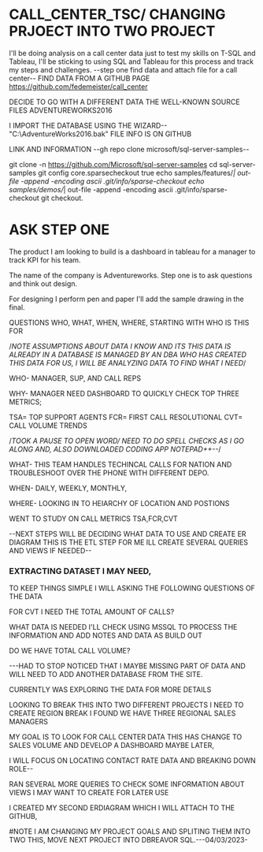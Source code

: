 # CALL_CENTER_TSC/ CHANGING PRJOECT INTO TWO PROJECT 
I'll be doing analysis on a call center data just to test my skills on T-SQL and Tableau, I'll be sticking to using SQL and Tableau for this process and track my steps and challenges. --step one find data and attach file for a call center--
FIND DATA FROM A GITHUB PAGE https://github.com/fedemeister/call_center

DECIDE TO GO WITH A DIFFERENT DATA THE WELL-KNOWN SOURCE FILES ADVENTUREWORKS2016 

I IMPORT THE DATABASE USING THE WIZARD--"C:\AdventureWorks2016.bak" FILE INFO IS ON GITHUB

LINK AND INFORMATION --gh repo clone microsoft/sql-server-samples--

git clone -n https://github.com/Microsoft/sql-server-samples
cd sql-server-samples
git config core.sparsecheckout true
echo samples/features/*| out-file -append -encoding ascii .git/info/sparse-checkout
echo samples/demos/*| out-file -append -encoding ascii .git/info/sparse-checkout
git checkout.

# ASK STEP ONE
The product I am looking to build is a dashboard in tableau for a manager to track KPI for his team.

The name of the company is Adventureworks. Step one is to ask questions and think out design.

For designing I perform pen and paper I'll add the sample drawing in the final.

QUESTIONS WHO, WHAT, WHEN, WHERE, STARTING WITH WHO IS THIS FOR

/*NOTE ASSUMPTIONS ABOUT DATA I KNOW AND ITS THIS DATA IS ALREADY IN A DATABASE IS MANAGED BY AN DBA WHO HAS CREATED THIS DATA FOR US, I WILL BE ANALYZING DATA TO FIND WHAT I NEED*/

WHO- MANAGER, SUP, AND CALL REPS

WHY- MANAGER NEED DASHBOARD TO QUICKLY CHECK TOP THREE METRICS;

TSA= TOP SUPPORT AGENTS
FCR= FIRST CALL RESOLUTIONAL
CVT= CALL VOLUME TRENDS

/*TOOK A PAUSE TO OPEN WORD/ NEED TO DO SPELL CHECKS AS I GO ALONG AND, ALSO DOWNLOADED CODING APP NOTEPAD++--*/

WHAT- THIS TEAM HANDLES TECHINCAL CALLS FOR NATION AND TROUBLESHOOT OVER THE PHONE WITH DIFFERENT DEPO.

WHEN- DAILY, WEEKLY, MONTHLY,

WHERE- LOOKING IN TO HEIARCHY OF LOCATION AND POSTIONS 

WENT TO STUDY ON CALL METRICS TSA,FCR,CVT

--NEXT STEPS WILL BE DECIDING WHAT DATA TO USE AND CREATE ER DIAGRAM THIS IS THE ETL STEP FOR ME ILL CREATE SEVERAL QUERIES AND VIEWS IF NEEDED--

### EXTRACTING DATASET I MAY NEED,
TO KEEP THINGS SIMPLE I WILL ASKING THE FOLLOWING QUESTIONS OF THE DATA

FOR CVT I NEED THE TOTAL AMOUNT OF CALLS?

WHAT DATA IS NEEDED I'LL CHECK USING MSSQL TO PROCESS THE INFORMATION AND ADD NOTES AND DATA AS BUILD OUT 

DO WE HAVE TOTAL CALL VOLUME?


---HAD TO STOP NOTICED THAT I MAYBE MISSING PART OF DATA AND WILL NEED TO ADD ANOTHER DATABASE FROM THE SITE.

CURRENTLY WAS EXPLORING THE DATA FOR MORE DETAILS

LOOKING TO BREAK THIS INTO TWO DIFFERENT PROJECTS I NEED TO CREATE REGION BREAK I FOUND WE HAVE THREE REGIONAL SALES MANAGERS

MY GOAL IS TO LOOK FOR CALL CENTER DATA THIS HAS CHANGE TO SALES VOLUME AND DEVELOP A DASHBOARD MAYBE LATER, 

I WILL FOCUS ON LOCATING CONTACT RATE DATA AND BREAKING DOWN ROLE--

RAN SEVERAL MORE QUERIES TO CHECK SOME INFORMATION ABOUT VIEWS I MAY WANT TO CREATE FOR LATER USE

I CREATED MY SECOND ERDIAGRAM WHICH I WILL ATTACH TO THE GITHUB, 

#NOTE I AM CHANGING MY PROJECT GOALS AND SPLITING THEM INTO TWO THIS, MOVE NEXT PROJECT INTO DBREAVOR SQL.---04/03/2023-


